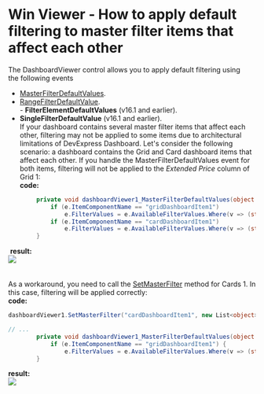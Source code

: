 # Win Viewer - How to apply default filtering to master filter items that affect each other


The DashboardViewer control allows you to apply default filtering using the following events

* <a href="https://documentation.devexpress.com/#Dashboard/DevExpressDashboardWinDashboardViewer_MasterFilterDefaultValuestopic">MasterFilterDefaultValues</a>.
* <a href="https://documentation.devexpress.com/#Dashboard/DevExpressDashboardWinDashboardViewer_RangeFilterDefaultValuetopic">RangeFilterDefaultValue</a>.<br>- <strong>FilterElementDefaultValues</strong> (v16.1 and earlier).
* <strong>SingleFilterDefaultValue</strong> (v16.1 and earlier).<br>If your dashboard contains several master filter items that affect each other, filtering may not be applied to some items due to architectural limitations of DevExpress Dashboard. Let's consider the following scenario: a dashboard contains the Grid and Card dashboard items that affect each other. If you handle the MasterFilterDefaultValues event for both items, filtering will not be applied to the <em>Extended Price</em> column of Grid 1:<br><strong>code:</strong><br>


```cs
        private void dashboardViewer1_MasterFilterDefaultValues(object sender, MasterFilterDefaultValuesEventArgs e) {
            if (e.ItemComponentName == "gridDashboardItem1")
                e.FilterValues = e.AvailableFilterValues.Where(v => (string)v["CategoryName"] == "Beverages" || (string)v["CategoryName"] == "Condiments");
            if (e.ItemComponentName == "cardDashboardItem1")
                e.FilterValues = e.AvailableFilterValues.Where(v => (string)v["Country"] == "UK");
        }
```


 <strong>result:</strong><br><img src="https://raw.githubusercontent.com/DevExpress-Examples/win-viewer-how-to-apply-default-filtering-to-master-filter-items-that-affect-each-other-t474844/16.2.3+/media/43572027-e15b-11e6-80bf-00155d62480c.png"><br><br><br>As a workaround, you need to call the <a href="https://documentation.devexpress.com/#Dashboard/DevExpressDashboardWinDashboardViewer_SetMasterFiltertopic">SetMasterFilter</a> method for Cards 1. In this case, filtering will be applied correctly:<br><strong>code:</strong><br>


```cs
dashboardViewer1.SetMasterFilter("cardDashboardItem1", new List<object>() { "UK" });

// ...
        private void dashboardViewer1_MasterFilterDefaultValues(object sender, MasterFilterDefaultValuesEventArgs e)
            if (e.ItemComponentName == "gridDashboardItem1") {
                e.FilterValues = e.AvailableFilterValues.Where(v => (string)v["CategoryName"] == "Beverages" || (string)v["CategoryName"] == "Condiments");
        }
```


<strong>result:</strong><br><img src="https://raw.githubusercontent.com/DevExpress-Examples/win-viewer-how-to-apply-default-filtering-to-master-filter-items-that-affect-each-other-t474844/16.2.3+/media/6014919f-e157-11e6-80bf-00155d62480c.png">

<br/>


